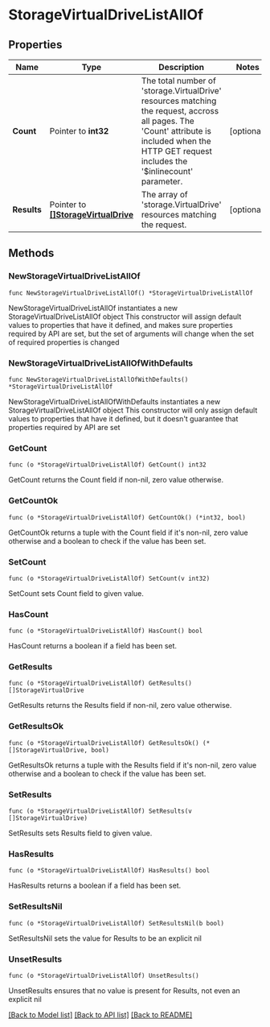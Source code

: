 # StorageVirtualDriveListAllOf

## Properties

Name | Type | Description | Notes
------------ | ------------- | ------------- | -------------
**Count** | Pointer to **int32** | The total number of &#39;storage.VirtualDrive&#39; resources matching the request, accross all pages. The &#39;Count&#39; attribute is included when the HTTP GET request includes the &#39;$inlinecount&#39; parameter. | [optional] 
**Results** | Pointer to [**[]StorageVirtualDrive**](storage.VirtualDrive.md) | The array of &#39;storage.VirtualDrive&#39; resources matching the request. | [optional] 

## Methods

### NewStorageVirtualDriveListAllOf

`func NewStorageVirtualDriveListAllOf() *StorageVirtualDriveListAllOf`

NewStorageVirtualDriveListAllOf instantiates a new StorageVirtualDriveListAllOf object
This constructor will assign default values to properties that have it defined,
and makes sure properties required by API are set, but the set of arguments
will change when the set of required properties is changed

### NewStorageVirtualDriveListAllOfWithDefaults

`func NewStorageVirtualDriveListAllOfWithDefaults() *StorageVirtualDriveListAllOf`

NewStorageVirtualDriveListAllOfWithDefaults instantiates a new StorageVirtualDriveListAllOf object
This constructor will only assign default values to properties that have it defined,
but it doesn't guarantee that properties required by API are set

### GetCount

`func (o *StorageVirtualDriveListAllOf) GetCount() int32`

GetCount returns the Count field if non-nil, zero value otherwise.

### GetCountOk

`func (o *StorageVirtualDriveListAllOf) GetCountOk() (*int32, bool)`

GetCountOk returns a tuple with the Count field if it's non-nil, zero value otherwise
and a boolean to check if the value has been set.

### SetCount

`func (o *StorageVirtualDriveListAllOf) SetCount(v int32)`

SetCount sets Count field to given value.

### HasCount

`func (o *StorageVirtualDriveListAllOf) HasCount() bool`

HasCount returns a boolean if a field has been set.

### GetResults

`func (o *StorageVirtualDriveListAllOf) GetResults() []StorageVirtualDrive`

GetResults returns the Results field if non-nil, zero value otherwise.

### GetResultsOk

`func (o *StorageVirtualDriveListAllOf) GetResultsOk() (*[]StorageVirtualDrive, bool)`

GetResultsOk returns a tuple with the Results field if it's non-nil, zero value otherwise
and a boolean to check if the value has been set.

### SetResults

`func (o *StorageVirtualDriveListAllOf) SetResults(v []StorageVirtualDrive)`

SetResults sets Results field to given value.

### HasResults

`func (o *StorageVirtualDriveListAllOf) HasResults() bool`

HasResults returns a boolean if a field has been set.

### SetResultsNil

`func (o *StorageVirtualDriveListAllOf) SetResultsNil(b bool)`

 SetResultsNil sets the value for Results to be an explicit nil

### UnsetResults
`func (o *StorageVirtualDriveListAllOf) UnsetResults()`

UnsetResults ensures that no value is present for Results, not even an explicit nil

[[Back to Model list]](../README.md#documentation-for-models) [[Back to API list]](../README.md#documentation-for-api-endpoints) [[Back to README]](../README.md)


